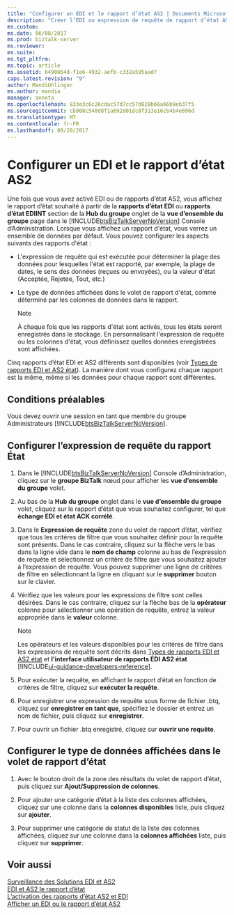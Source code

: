 ```yaml
---
title: "Configurer un EDI et le rapport d’état AS2 | Documents Microsoft"
description: "Créer l’EDI ou expression de requête de rapport d’état AS2 et sélectionner les données que vous souhaitez afficher dans le rapport pour dans BizTalk Server"
ms.custom: 
ms.date: 06/08/2017
ms.prod: biztalk-server
ms.reviewer: 
ms.suite: 
ms.tgt_pltfrm: 
ms.topic: article
ms.assetid: 6490864d-f1e6-4932-aefb-c332a595aad7
caps.latest.revision: "9"
author: MandiOhlinger
ms.author: mandia
manager: anneta
ms.openlocfilehash: 833e3c6c26cdac57d7cc57d828b66a66b9eb37f5
ms.sourcegitcommit: cb908c540d8f1a692d01dc8f313e16cb4b4e696d
ms.translationtype: MT
ms.contentlocale: fr-FR
ms.lasthandoff: 09/20/2017
---
```

# <a name="configure-an-edi-and-as2-status-report"></a>Configurer un EDI et le rapport d’état AS2
Une fois que vous avez activé EDI ou de rapports d’état AS2, vous affichez le rapport d’état souhaité à partir de la **rapports d’état EDI** ou **rapports d’état EDIINT** section de la **Hub du groupe** onglet de la **vue d’ensemble du groupe** page dans le [!INCLUDE[btsBizTalkServerNoVersion](../includes/btsbiztalkservernoversion-md.md)] Console d’Administration. Lorsque vous affichez un rapport d'état, vous verrez un ensemble de données par défaut. Vous pouvez configurer les aspects suivants des rapports d'état :  
  
-   L'expression de requête qui est exécutée pour déterminer la plage des données pour lesquelles l'état est rapporté, par exemple, la plage de dates, le sens des données (reçues ou envoyées), ou la valeur d'état (Acceptée, Rejetée, Tout, etc.)  
  
-   Le type de données affichées dans le volet de rapport d'état, comme déterminé par les colonnes de données dans le rapport.  
  
    > [!NOTE]
    >  À chaque fois que les rapports d'état sont activés, tous les états seront enregistrés dans le stockage. En personnalisant l'expression de requête ou les colonnes d'état, vous définissez quelles données enregistrées sont affichées.  
  
 Cinq rapports d’état EDI et AS2 différents sont disponibles (voir [Types de rapports EDI et AS2 état](../core/types-of-edi-and-as2-status-reports.md)). La manière dont vous configurez chaque rapport est la même, même si les données pour chaque rapport sont différentes.  
  
## <a name="prerequisites"></a>Conditions préalables  
 Vous devez ouvrir une session en tant que membre du groupe Administrateurs [!INCLUDE[btsBizTalkServerNoVersion](../includes/btsbiztalkservernoversion-md.md)].  
  
## <a name="configure-the-status-report-query-expression"></a>Configurer l’expression de requête du rapport État  
  
1.  Dans le [!INCLUDE[btsBizTalkServerNoVersion](../includes/btsbiztalkservernoversion-md.md)] Console d’Administration, cliquez sur le **groupe BizTalk** nœud pour afficher les **vue d’ensemble du groupe** volet.  
  
2.  Au bas de la **Hub du groupe** onglet dans le **vue d’ensemble du groupe** volet, cliquez sur le rapport d’état que vous souhaitez configurer, tel que **échange EDI et état ACK corrélé**.  
  
3.  Dans le **Expression de requête** zone du volet de rapport d’état, vérifiez que tous les critères de filtre que vous souhaitez définir pour la requête sont présents. Dans le cas contraire, cliquez sur la flèche vers le bas dans la ligne vide dans le **nom de champ** colonne au bas de l’expression de requête et sélectionnez un critère de filtre que vous souhaitez ajouter à l’expression de requête. Vous pouvez supprimer une ligne de critères de filtre en sélectionnant la ligne en cliquant sur le **supprimer** bouton sur le clavier.  
  
4.  Vérifiez que les valeurs pour les expressions de filtre sont celles désirées. Dans le cas contraire, cliquez sur la flèche bas de la **opérateur** colonne pour sélectionner une opération de requête, entrez la valeur appropriée dans le **valeur** colonne.  
  
    > [!NOTE]
    >  Les opérateurs et les valeurs disponibles pour les critères de filtre dans les expressions de requête sont décrits dans [Types de rapports EDI et AS2 état](../core/types-of-edi-and-as2-status-reports.md) et **l’interface utilisateur de rapports EDI AS2 état** [!INCLUDE[ui-guidance-developers-reference](../includes/ui-guidance-developers-reference.md)].  
  
5.  Pour exécuter la requête, en affichant le rapport d’état en fonction de critères de filtre, cliquez sur **exécuter la requête**.  
  
6.  Pour enregistrer une expression de requête sous forme de fichier .btq, cliquez sur **enregistrer en tant que**, spécifiez le dossier et entrez un nom de fichier, puis cliquez sur **enregistrer**.  
  
7.  Pour ouvrir un fichier .btq enregistré, cliquez sur **ouvrir une requête**.  
  
## <a name="configure-the-type-of-data-displayed-in-the-status-report-pane"></a>Configurer le type de données affichées dans le volet de rapport d’état  
  
1.  Avec le bouton droit de la zone des résultats du volet de rapport d’état, puis cliquez sur **Ajout/Suppression de colonnes**.  
  
2.  Pour ajouter une catégorie d’état à la liste des colonnes affichées, cliquez sur une colonne dans la **colonnes disponibles** liste, puis cliquez sur **ajouter**.  
  
3.  Pour supprimer une catégorie de statut de la liste des colonnes affichées, cliquez sur une colonne dans la **colonnes affichées** liste, puis cliquez sur **supprimer**.  
  
## <a name="see-also"></a>Voir aussi  
 [Surveillance des Solutions EDI et AS2](../core/monitoring-edi-and-as2-solutions.md)   
 [EDI et AS2 le rapport d’état](../core/edi-and-as2-status-reporting.md)   
 [L’activation des rapports d’état AS2 et EDI](../core/enabling-edi-and-as2-status-reports.md)   
 [Afficher un EDI ou le rapport d’état AS2](../core/displaying-an-edi-or-as2-status-report.md)